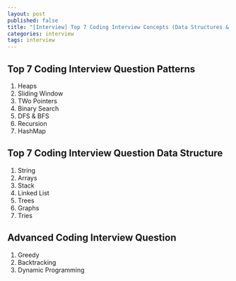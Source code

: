 ```yaml
---
layout: post
published: false
title: "[Interview] Top 7 Coding Interview Concepts (Data Structures & Algorithms)"
categories: interview
tags: interview 
---
```


## Top 7 Coding Interview Question Patterns

1. Heaps
1. Sliding Window
1. TWo Pointers
1. Binary Search
1. DFS & BFS
1. Recursion
1. HashMap

## Top 7 Coding Interview Question Data Structure

1. String
1. Arrays
1. Stack
1. Linked List
1. Trees
1. Graphs
1. Tries

## Advanced Coding Interview Question
1. Greedy
1. Backtracking
1. Dynamic Programming
